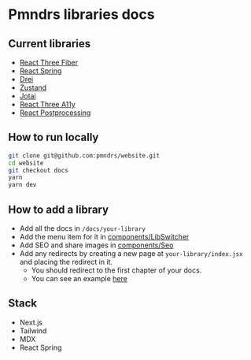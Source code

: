 # Pmndrs libraries docs

## Current libraries

- [React Three Fiber](https://docs.pmnd.rs/react-three-fiber)
- [React Spring](https://docs.pmnd.rs/react-spring)
- [Drei](https://docs.pmnd.rs/drei)
- [Zustand](https://docs.pmnd.rs/zustand)
- [Jotai](https://docs.pmnd.rs/jotai)
- [React Three A11y](https://docs.pmnd.rs/a11y)
- [React Postprocessing](https://docs.pmnd.rs/react-postprocessing)

## How to run locally

```sh
git clone git@github.com:pmndrs/website.git
cd website
git checkout docs
yarn
yarn dev
```

## How to add a library

- Add all the docs in `/docs/your-library`
- Add the menu item for it in [components/LibSwitcher](https://github.com/pmndrs/website/blob/docs/components/LibSwitcher.tsx#L21)
- Add SEO and share images in [components/Seo](https://github.com/pmndrs/website/blob/docs/components/Seo.tsx)
- Add any redirects by creating a new page at `your-library/index.jsx` and placing the redirect in it.
  - You should redirect to the first chapter of your docs.
  - You can see an example [here](https://github.com/pmndrs/website/blob/docs/pages/react-spring/index.tsx)

## Stack

- Next.js
- Tailwind
- MDX
- React Spring
